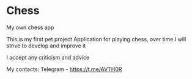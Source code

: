 # Chess
My own chess app

This is my first pet project
Application for playing chess,
over time I will strive to develop
and improve it

I accept any criticism and advice


My contacts:
Telegram - https://t.me/AVTH0R
